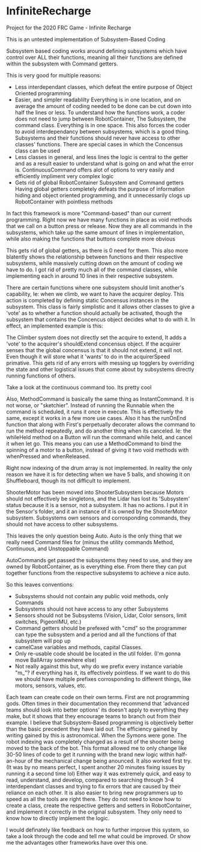 # InfiniteRecharge
Project for the 2020 FRC Game - Infinite Recharge

This is an untested implementation of Subsystem-Based Coding

Subsystem based coding works around defining subsystems which have control over ALL their functions, meaning all their functions are defined within the subsystem with Command getters.

This is very good for multiple reasons:
-   Less interdependant classes, which defeat the entire purpose of Object Oriented programming
-   Easier, and simpler readablilty
    Everything is in one location, and on average the amount of coding needed to be done can be cut down into half the lines or less. To understand how the functions work, a coder does not need to jump between RobotContainer, The Subsystem, the command class. Everything is in one space. This also forces the coder to avoid interdependancy between subsystems, which is a good thing. Subsystems and their functions should never have access to other classes' functions. There are special cases in which the Concensus class can be used
-   Less classes in general, and less lines
    the logic is central to the getter and as a result easier to understand what is going on and what the error is. ContinuousCommand offers alot of options to very easily and efficiently impliment very complex logic
-   Gets rid of global RobotContainer Subsystem and Command getters
    Having global getters completely defeats the purpose of information hiding and object oriented programming, and it unnecessarily clogs up RobotContainer with pointless methods

In fact this framework is more "Command-based" than our current programming. Right now we have many functions in place as void methods that we call on a button press or release. Now they are all commands in the subsystems, which take up the same amount of lines in implementation, while also making the functions that buttons complete more obvious

This gets rid of global getters, as there is 0 need for them.
This also more blatently shows the relationship between functions and their respective subsystems, while massively cutting down on the amount of coding we have to do. I got rid of pretty much all of the command classes, while implementing each in around 10 lines in their respective subsystem.

There are certain functions where one subsystem should limit another's capability, Ie: when we climb, we want to have the acquirer deploy. This action is completed by defining static Concensus instances in the subsystem. This class is fairly simplistic and it allows other classes to give a 'vote' as to whether a function should actually be activated, though the subsystem that contains the Concencus object decides what to do with it. In effect, an implemented example is this:

The Climber system does not directly set the acquire to extend,
It adds a 'vote' to the acquirer's shouldExtend concensus object.
If the acquirer senses that the global concensus is that it should not extend, it will not. Even though it will store what it 'wants' to do in the acquirerSpeed primative. This gets rid of any errors with messing up togglers by overriding the state and other logistical issues that come about by subsystems directly running functions of others.

Take a look at the continuous command too. Its pretty cool

Also, MethodCommand is basically the same thing as InstantCommand. It is not worse, or "sketchier". Instead of running the Runnable when the command is scheduled, it runs it once in execute. This is effectively the same, except it works in a few more use cases. Also it has the runOnEnd function that along with First's perpetually decorater allows the command to run the method repeatedly, and do another thing when its canceled. Ie: the whileHeld method on a Button will run the command while held, and cancel it when let go. This means you can use a MethodCommand to bind the spinning of a motor to a button, instead of giving it two void methods with whenPressed and whenReleased.

Right now indexing of the drum array is not implemented. In reality the only reason we have it is for detecting when we have 5 balls, and showing it on Shuffleboard, though its not difficult to implement.

ShooterMotor has been moved into ShooterSubsystem because Motors should not effectively be singletons, and the Lidar has lost its 'Subsystem' status because it is a sensor, not a subsystem. It has no actions. I put it in the Sensor's folder, and it an instance of it is owned by the ShooterMotor subsystem. Subsystems own sensors and corrosponding commands, they should not have access to other subsystems.

This leaves the only question being Auto. Auto is the only thing that we really need Command files for (minus the utility commands Method, Continuous, and Unstoppable Command)

AutoCommands get passed the subsystems they need to use, and they are owned by RobotContainer, as is everything else. From there they can put together functions from the respective subsystems to achieve a nice auto.

So this leaves conventions:
-   Subsystems should not contain any public void methods, only Commands
-   Subsystems should not have access to any other Subsystems
-   Sensors should not be Subsystems (Vision, Lidar, Color sensors, limit switches, PigeonIMU, etc.)
-   Command getters should be prefexed with "cmd" so the programmer can type the subsystem and a period and all the functions of that subsystem will pop up
-   camelCase variables and methods, capital Classes.
-   Only re-usable code should be located in the util folder. (I'm gonna move BallArray somewhere else)
-   Not really against this but, why do we prefix every instance variable "m_"? if everything has it, its effectively pointless. If we want to do this we should have multiple prefixes corrosponding to different things, like motors, sensors, values, etc.

Each team can create code on their own terms. First are not programming gods. Often times in their documentation they recommend that 'advanced teams should look into better options' its doesn't apply to everything they make, but it shows that they encourage teams to branch out from their example. I believe that Subsystem-Based programming is objectively better than the basic precedent they have laid out. The efficiency gained by writing gained by this is astronomical. When the Symons were gone. The robot indexing was completely changed as a result of the shooter being moved to the back of the bot. This format allowed me to only change like 30-50 lines of code to get it running with the brand new logic within half-an-hour of the mechanical change being anounced. It also worked first try. (It was by no means perfect, I spent another 20 minutes fixing issues by running it a second time lol) Either way it was extremely quick, and easy to read, understand, and develop, compared to searching through 3-4 interdependant classes and trying to fix errors that are caused by their reliance on each other. It is also easier to bring new programmers up to speed as all the tools are right there. They do not need to know how to create a class, create the respective getters and setters in RobotContainer, and implement it correctly in the original subsystem. They only need to know how to directly implement the logic.

I would definately like feedback on how to further improve this system, so take a look through the code and tell me what could be improved. Or show me the advantages other frameworks have over this one.